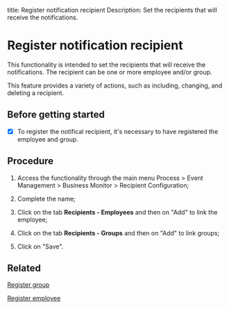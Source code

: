 title: Register notification recipient
Description: Set the recipients that will receive the notifications.
# Register notification recipient

This functionality is intended to set the recipients that will receive the
notifications. The recipient can be one or more employee and/or group.

This feature provides a variety of actions, such as including, changing, and
deleting a recipient.

Before getting started
--------------------------

- [x] To register the notifical recipient, it's necessary to have registered the
employee and group.

Procedure
-------------

1.  Access the functionality through the main menu Process \> Event Management
    \> Business Monitor \> Recipient Configuration;

2.  Complete the name;

3.  Click on the tab **Recipients - Employees** and then on "Add" to link the
    employee;

4.  Click on the tab **Recipients - Groups** and then on "Add" to link groups;

5.  Click on "Save".

Related
-------

[Register group](/en-us/4biz-helium/initial-settings/access-settings/user/register-groups.html)

[Register employee](/en-us/4biz-helium/initial-settings/access-settings/user/register-employee.html)
